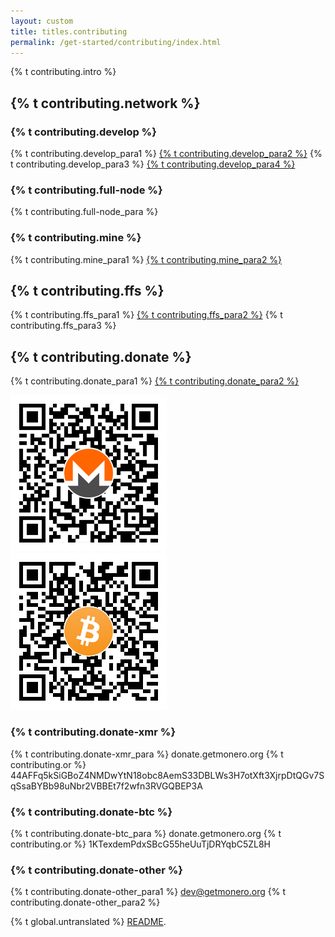 ```yaml
---
layout: custom
title: titles.contributing
permalink: /get-started/contributing/index.html
---
```

<div class="text-center container description">
    <p>{% t contributing.intro %}</p>
</div>
<div class="contribute">
    <section class="container">
        <div class="row">         
            <!-- full block-->
            <div class="full col-lg-12 col-md-12 col-sm-12 col-xs-12">
                <div class="info-block text-adapt">
                    <div class="row center-xs">
                        <div class="col">
                            <h2>{% t contributing.network %}</h2>
                        </div>
                    </div>
                    <div class="row start-xs">
                        <h3>{% t contributing.develop %}</h3>
                        <p>{% t contributing.develop_para1 %} <a href="https://github.com/monero-project">{% t contributing.develop_para2 %}</a> {% t contributing.develop_para3 %} <a href="https://github.com/monero-project/monero/issues">{% t contributing.develop_para4 %}</a></p>
                        <h3>{% t contributing.full-node %}</h3>
                        <p>{% t contributing.full-node_para %}</p>
                        <h3>{% t contributing.mine %}</h3>
                        <p>{% t contributing.mine_para1 %} <a href="https://reddit.com/r/Masari SupremeMining">{% t contributing.mine_para2 %}</a></p>
                    </div>
                </div>
            </div>
            <!-- end full block-->
            <!-- full block-->
            <div class="full col-lg-12 col-md-12 col-sm-12 col-xs-12">
                <div class="info-block text-adapt">
                    <div class="row center-xs">
                        <div class="col">
                            <h2>{% t contributing.ffs %}</h2>
                        </div>
                    </div>
                    <div class="row start-xs">
                        <p>{% t contributing.ffs_para1 %} <a href="https://forum.getmonero.org">{% t contributing.ffs_para2 %}</a> {% t contributing.ffs_para3 %}</p>
                    </div>
                </div>
            </div>
            <!-- end full block-->
            <!-- full block-->
            <div class="full col-lg-12 col-md-12 col-sm-12 col-xs-12">
                <div class="info-block text-adapt">
                    <div class="row center-xs">
                        <div class="col">
                            <h2>{% t contributing.donate %}</h2>
                        </div>
                    </div>
                    <div class="row start-xs">
                        <p>{% t contributing.donate_para1 %} <a href="{{site.baseurl}}/community/sponsorships/">{% t contributing.donate_para2 %}</a></p>
                    </div>
                    <div class="row center-xs">
                        <div class="col-lg-6">
                            <img src="/img/donate-monero.png" alt=""/>
                        </div>
                        <div class="col-lg-6">
                            <img src="/img/donate-bitcoin.png" alt=""/>
                        </div>
                    </div>
                    <div class="row start-xs">
                        <div class="col-xs-12">
                            <h3>{% t contributing.donate-xmr %}</h3>
                            <p>{% t contributing.donate-xmr_para %} donate.getmonero.org {% t contributing.or %} 44AFFq5kSiGBoZ4NMDwYtN18obc8AemS33DBLWs3H7otXft3XjrpDtQGv7SqSsaBYBb98uNbr2VBBEt7f2wfn3RVGQBEP3A</p>
                        </div>
                    </div>
                    <div class="row start-xs">
                        <div class="col-xs-12">
                            <h3>{% t contributing.donate-btc %}</h3>
                            <p>{% t contributing.donate-btc_para %} donate.getmonero.org {% t contributing.or %} 1KTexdemPdxSBcG55heUuTjDRYqbC5ZL8H</p>
                        </div>
                    </div>
                    <div class="row start-xs">
                       <div class="col-xs-12">
                            <h3>{% t contributing.donate-other %}</h3>
                            <p>{% t contributing.donate-other_para1 %} <a href="mailto:dev@getmonero.org">dev@getmonero.org</a> {% t contributing.donate-other_para2 %}</p>
                       </div>
                    </div>
                </div>
            </div>
            <!-- full block-->    
        </div>
    </section>
</div>

<div class="untranslated {% t contributing.translated %}">
    <p>{% t global.untranslated %} <a class="untranslated-link" href="https://github.com/monero-project/monero-site/blob/master/README.md">README</a>.</p>
</div>